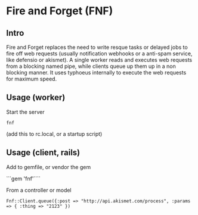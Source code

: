 # Fire and Forget (FNF)


## Intro

Fire and Forget replaces the need to write resque tasks or delayed jobs to fire off web requests (usually notification webhooks or a anti-spam service, like defensio or akismet). A single worker reads and executes web requests from a blocking named pipe, while clients queue up them up in a non blocking manner. It uses typhoeus internally to execute the web requests for maximum speed.

## Usage (worker)

Start the server

```fnf```

(add this to rc.local, or a startup script)

## Usage (client, rails)

Add to gemfile, or vendor the gem

```gem 'fnf'````

From a controller or model

```Fnf::Client.queue({:post => "http://api.akismet.com/process", :params => { :thing => "2123" })```





